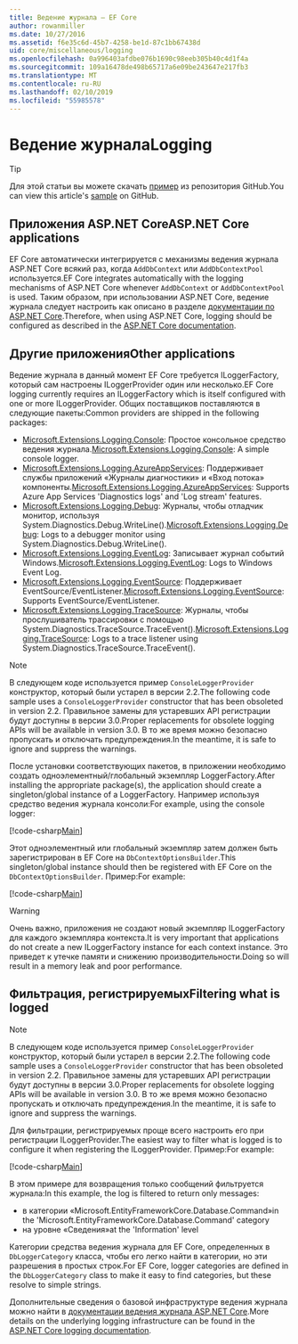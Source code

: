 ```yaml
---
title: Ведение журнала — EF Core
author: rowanmiller
ms.date: 10/27/2016
ms.assetid: f6e35c6d-45b7-4258-be1d-87c1bb67438d
uid: core/miscellaneous/logging
ms.openlocfilehash: 0a996403afdbe076b1690c98eeb305b40c4d1f4a
ms.sourcegitcommit: 109a16478de498b65717a6e09be243647e217fb3
ms.translationtype: MT
ms.contentlocale: ru-RU
ms.lasthandoff: 02/10/2019
ms.locfileid: "55985578"
---
```

# <a name="logging"></a><span data-ttu-id="ab722-102">Ведение журнала</span><span class="sxs-lookup"><span data-stu-id="ab722-102">Logging</span></span>

> [!TIP]  
> <span data-ttu-id="ab722-103">Для этой статьи вы можете скачать [пример](https://github.com/aspnet/EntityFramework.Docs/tree/master/samples/core/Miscellaneous/Logging) из репозитория GitHub.</span><span class="sxs-lookup"><span data-stu-id="ab722-103">You can view this article's [sample](https://github.com/aspnet/EntityFramework.Docs/tree/master/samples/core/Miscellaneous/Logging) on GitHub.</span></span>

## <a name="aspnet-core-applications"></a><span data-ttu-id="ab722-104">Приложения ASP.NET Core</span><span class="sxs-lookup"><span data-stu-id="ab722-104">ASP.NET Core applications</span></span>

<span data-ttu-id="ab722-105">EF Core автоматически интегрируется с механизмы ведения журнала ASP.NET Core всякий раз, когда `AddDbContext` или `AddDbContextPool` используется.</span><span class="sxs-lookup"><span data-stu-id="ab722-105">EF Core integrates automatically with the logging mechanisms of ASP.NET Core whenever `AddDbContext` or `AddDbContextPool` is used.</span></span> <span data-ttu-id="ab722-106">Таким образом, при использовании ASP.NET Core, ведение журнала следует настроить как описано в разделе [документации по ASP.NET Core](https://docs.microsoft.com/aspnet/core/fundamentals/logging?tabs=aspnetcore2x).</span><span class="sxs-lookup"><span data-stu-id="ab722-106">Therefore, when using ASP.NET Core, logging should be configured as described in the [ASP.NET Core documentation](https://docs.microsoft.com/aspnet/core/fundamentals/logging?tabs=aspnetcore2x).</span></span>

## <a name="other-applications"></a><span data-ttu-id="ab722-107">Другие приложения</span><span class="sxs-lookup"><span data-stu-id="ab722-107">Other applications</span></span>

<span data-ttu-id="ab722-108">Ведение журнала в данный момент EF Core требуется ILoggerFactory, который сам настроены ILoggerProvider один или несколько.</span><span class="sxs-lookup"><span data-stu-id="ab722-108">EF Core logging currently requires an ILoggerFactory which is itself configured with one or more ILoggerProvider.</span></span> <span data-ttu-id="ab722-109">Общих поставщиков поставляются в следующие пакеты:</span><span class="sxs-lookup"><span data-stu-id="ab722-109">Common providers are shipped in the following packages:</span></span>

* <span data-ttu-id="ab722-110">[Microsoft.Extensions.Logging.Console](https://www.nuget.org/packages/Microsoft.Extensions.Logging.Console/): Простое консольное средство ведения журнала.</span><span class="sxs-lookup"><span data-stu-id="ab722-110">[Microsoft.Extensions.Logging.Console](https://www.nuget.org/packages/Microsoft.Extensions.Logging.Console/): A simple console logger.</span></span>
* <span data-ttu-id="ab722-111">[Microsoft.Extensions.Logging.AzureAppServices](https://www.nuget.org/packages/Microsoft.Extensions.Logging.AzureAppServices/): Поддерживает службы приложений «Журналы диагностики» и «Вход потока» компоненты.</span><span class="sxs-lookup"><span data-stu-id="ab722-111">[Microsoft.Extensions.Logging.AzureAppServices](https://www.nuget.org/packages/Microsoft.Extensions.Logging.AzureAppServices/): Supports Azure App Services 'Diagnostics logs' and 'Log stream' features.</span></span>
* <span data-ttu-id="ab722-112">[Microsoft.Extensions.Logging.Debug](https://www.nuget.org/packages/Microsoft.Extensions.Logging.Debug/): Журналы, чтобы отладчик монитор, используя System.Diagnostics.Debug.WriteLine().</span><span class="sxs-lookup"><span data-stu-id="ab722-112">[Microsoft.Extensions.Logging.Debug](https://www.nuget.org/packages/Microsoft.Extensions.Logging.Debug/): Logs to a debugger monitor using System.Diagnostics.Debug.WriteLine().</span></span>
* <span data-ttu-id="ab722-113">[Microsoft.Extensions.Logging.EventLog](https://www.nuget.org/packages/Microsoft.Extensions.Logging.EventLog/): Записывает журнал событий Windows.</span><span class="sxs-lookup"><span data-stu-id="ab722-113">[Microsoft.Extensions.Logging.EventLog](https://www.nuget.org/packages/Microsoft.Extensions.Logging.EventLog/): Logs to Windows Event Log.</span></span>
* <span data-ttu-id="ab722-114">[Microsoft.Extensions.Logging.EventSource](https://www.nuget.org/packages/Microsoft.Extensions.Logging.EventSource/): Поддерживает EventSource/EventListener.</span><span class="sxs-lookup"><span data-stu-id="ab722-114">[Microsoft.Extensions.Logging.EventSource](https://www.nuget.org/packages/Microsoft.Extensions.Logging.EventSource/): Supports EventSource/EventListener.</span></span>
* <span data-ttu-id="ab722-115">[Microsoft.Extensions.Logging.TraceSource](https://www.nuget.org/packages/Microsoft.Extensions.Logging.TraceSource/): Журналы, чтобы прослушиватель трассировки с помощью System.Diagnostics.TraceSource.TraceEvent().</span><span class="sxs-lookup"><span data-stu-id="ab722-115">[Microsoft.Extensions.Logging.TraceSource](https://www.nuget.org/packages/Microsoft.Extensions.Logging.TraceSource/): Logs to a trace listener using System.Diagnostics.TraceSource.TraceEvent().</span></span>

> [!NOTE]
> <span data-ttu-id="ab722-116">В следующем коде используется пример `ConsoleLoggerProvider` конструктор, который были устарел в версии 2.2.</span><span class="sxs-lookup"><span data-stu-id="ab722-116">The following code sample uses a `ConsoleLoggerProvider` constructor that has been obsoleted in version 2.2.</span></span> <span data-ttu-id="ab722-117">Правильное замены для устаревших API регистрации будут доступны в версии 3.0.</span><span class="sxs-lookup"><span data-stu-id="ab722-117">Proper replacements for obsolete logging APIs will be available in version 3.0.</span></span> <span data-ttu-id="ab722-118">В то же время можно безопасно пропускать и отключать предупреждения.</span><span class="sxs-lookup"><span data-stu-id="ab722-118">In the meantime, it is safe to ignore and suppress the warnings.</span></span>

<span data-ttu-id="ab722-119">После установки соответствующих пакетов, в приложении необходимо создать одноэлементный/глобальный экземпляр LoggerFactory.</span><span class="sxs-lookup"><span data-stu-id="ab722-119">After installing the appropriate package(s), the application should create a singleton/global instance of a LoggerFactory.</span></span> <span data-ttu-id="ab722-120">Например используя средство ведения журнала консоли:</span><span class="sxs-lookup"><span data-stu-id="ab722-120">For example, using the console logger:</span></span>

[!code-csharp[Main](../../../samples/core/Miscellaneous/Logging/Logging/BloggingContext.cs#DefineLoggerFactory)]

<span data-ttu-id="ab722-121">Этот одноэлементный или глобальный экземпляр затем должен быть зарегистрирован в EF Core на `DbContextOptionsBuilder`.</span><span class="sxs-lookup"><span data-stu-id="ab722-121">This singleton/global instance should then be registered with EF Core on the `DbContextOptionsBuilder`.</span></span> <span data-ttu-id="ab722-122">Пример:</span><span class="sxs-lookup"><span data-stu-id="ab722-122">For example:</span></span>

[!code-csharp[Main](../../../samples/core/Miscellaneous/Logging/Logging/BloggingContext.cs#RegisterLoggerFactory)]

> [!WARNING]
> <span data-ttu-id="ab722-123">Очень важно, приложения не создают новый экземпляр ILoggerFactory для каждого экземпляра контекста.</span><span class="sxs-lookup"><span data-stu-id="ab722-123">It is very important that applications do not create a new ILoggerFactory instance for each context instance.</span></span> <span data-ttu-id="ab722-124">Это приведет к утечке памяти и снижению производительности.</span><span class="sxs-lookup"><span data-stu-id="ab722-124">Doing so will result in a memory leak and poor performance.</span></span>

## <a name="filtering-what-is-logged"></a><span data-ttu-id="ab722-125">Фильтрация, регистрируемых</span><span class="sxs-lookup"><span data-stu-id="ab722-125">Filtering what is logged</span></span>

> [!NOTE]
> <span data-ttu-id="ab722-126">В следующем коде используется пример `ConsoleLoggerProvider` конструктор, который были устарел в версии 2.2.</span><span class="sxs-lookup"><span data-stu-id="ab722-126">The following code sample uses a `ConsoleLoggerProvider` constructor that has been obsoleted in version 2.2.</span></span> <span data-ttu-id="ab722-127">Правильное замены для устаревших API регистрации будут доступны в версии 3.0.</span><span class="sxs-lookup"><span data-stu-id="ab722-127">Proper replacements for obsolete logging APIs will be available in version 3.0.</span></span> <span data-ttu-id="ab722-128">В то же время можно безопасно пропускать и отключать предупреждения.</span><span class="sxs-lookup"><span data-stu-id="ab722-128">In the meantime, it is safe to ignore and suppress the warnings.</span></span>

<span data-ttu-id="ab722-129">Для фильтрации, регистрируемых проще всего настроить его при регистрации ILoggerProvider.</span><span class="sxs-lookup"><span data-stu-id="ab722-129">The easiest way to filter what is logged is to configure it when registering the ILoggerProvider.</span></span> <span data-ttu-id="ab722-130">Пример:</span><span class="sxs-lookup"><span data-stu-id="ab722-130">For example:</span></span>

[!code-csharp[Main](../../../samples/core/Miscellaneous/Logging/Logging/BloggingContextWithFiltering.cs#DefineLoggerFactory)]

<span data-ttu-id="ab722-131">В этом примере для возвращения только сообщений фильтруется журнала:</span><span class="sxs-lookup"><span data-stu-id="ab722-131">In this example, the log is filtered to return only messages:</span></span>
 * <span data-ttu-id="ab722-132">в категории «Microsoft.EntityFrameworkCore.Database.Command»</span><span class="sxs-lookup"><span data-stu-id="ab722-132">in the 'Microsoft.EntityFrameworkCore.Database.Command' category</span></span>
 * <span data-ttu-id="ab722-133">на уровне «Сведения»</span><span class="sxs-lookup"><span data-stu-id="ab722-133">at the 'Information' level</span></span>

<span data-ttu-id="ab722-134">Категории средства ведения журнала для EF Core, определенных в `DbLoggerCategory` класса, чтобы его легко найти в категории, но эти разрешения в простых строк.</span><span class="sxs-lookup"><span data-stu-id="ab722-134">For EF Core, logger categories are defined in the `DbLoggerCategory` class to make it easy to find categories, but these resolve to simple strings.</span></span>

<span data-ttu-id="ab722-135">Дополнительные сведения о базовой инфраструктуре ведения журнала можно найти в [документации ведения журнала ASP.NET Core](https://docs.microsoft.com/aspnet/core/fundamentals/logging?tabs=aspnetcore2x).</span><span class="sxs-lookup"><span data-stu-id="ab722-135">More details on the underlying logging infrastructure can be found in the [ASP.NET Core logging documentation](https://docs.microsoft.com/aspnet/core/fundamentals/logging?tabs=aspnetcore2x).</span></span>
